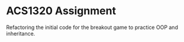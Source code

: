 # ACS1320 Assignment

Refactoring the initial code for the breakout game to practice OOP and inheritance.